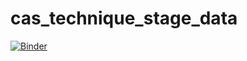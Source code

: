 # cas_technique_stage_data

[![Binder](https://mybinder.org/badge.svg)](https://mybinder.org/v2/gh/ToucanToco/cas_technique_stage_data/master)
